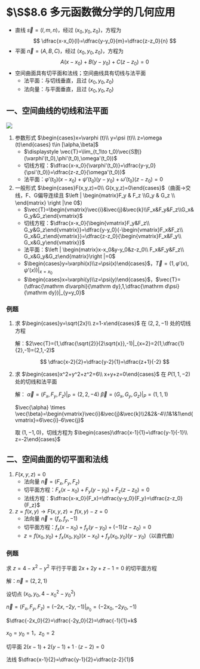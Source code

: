 # $\S$8.6 多元函数微分学的几何应用
* 直线 $\vec {s}=(l,m,n)$，经过 $(x_0,y_0,z_0)$，方程为
    $$
    \dfrac{x-x_0}{l}=\dfrac{y-y_0}{m}=\dfrac{z-z_0}{n}
    $$
* 平面 $\vec {n}=(A,B,C)$，经过 $(x_0,y_0,z_0)$，方程为
    $$
    A(x-x_0)+B(y-y_0)+C(z-z_0)=0
    $$
* 空间曲面具有切平面和法线；空间曲线具有切线与法平面
    - 法平面：与切线垂直，且过 $(x_0,y_0,z_0)$
    - 法向量：与平面垂直，且过 $(x_0,y_0,z_0)$
## 一、空间曲线的切线和法平面
![](https://gitee.com/jason_ren/advanced-math-note/raw/main/assets/8/85-quxian.png)
1. 参数形式 $\begin{cases}x=\varphi (t)\\ y=\psi (t)\\ z=\omega (t)\end{cases} t\in [\alpha,\beta]$
    * $\displaystyle \vec{T}=\lim_{t_1\to t_0}\vec{S割}(\varphi'(t_0),\phi'(t_0),\omega'(t_0))$
    * 切线方程：$\dfrac{x-x_0}{\varphi'(t_0)}=\dfrac{y-y_0}{\psi'(t_0)}=\dfrac{z-z_0}{\omega'(t_0)}$
    * 法平面：$\varphi'(t_0)(x-x_0)+\psi'(t_0)(y-y_0)+\omega'(t_0)(z-z_0)=0$
2. 一般形式 $\begin{cases}F(x,y,z)=0\\ G(x,y,z)=0\end{cases}$（曲面→交线，F、G偏导连续且 $\left | \begin{matrix}F_y & F_z \\G_y & G_z \\ \end{matrix} \right |\ne 0$）
    * $\vec{T}=\begin{vmatrix}\vec{i}&\vec{j}&\vec{k}\\F_x&F_y&F_z\\G_x&G_y&G_z\end{vmatrix}$
    * 切线方程：$\dfrac{x-x_0}{\begin{vmatrix}F_y&F_z\\ G_y&G_z\end{vmatrix}}=\dfrac{y-y_0}{-\begin{vmatrix}F_x&F_z\\ G_x&G_z\end{vmatrix}}=\dfrac{z-z_0}{\begin{vmatrix}F_x&F_y\\ G_x&G_y\end{vmatrix}}$
    * 法平面：$\left | \begin{matrix}x-x_0&y-y_0&z-z_0\\ F_x&F_y&F_z\\ G_x&G_y&G_z\end{matrix}\right |=0$
    * $\begin{cases}y=\varphi(x)\\z=\psi(x)\end{cases}$，$\vec{T}=(1,\varphi'(x),\psi'(x))|_{x=x_0}$
    * $\begin{cases}x=\varphi(y)\\z=\psi(y)\end{cases}$，$\vec{T}=(\dfrac{\mathrm d\varphi}{\mathrm dy},1,\dfrac{\mathrm d\psi}{\mathrm dy})|_{y=y_0}$
### 例题
1. 求 $\begin{cases}y=\sqrt{2x}\\ z=1-x\end{cases}$ 在 $(2,2,-1)$ 处的切线方程

    解：$2\vec{T}=(1,\dfrac{\sqrt{2}}{2\sqrt{x}},-1)|_{x=2}=2(1,\dfrac{1}{2},-1)=(2,1,-2)$

    $$
    \dfrac{x-2}{2}=\dfrac{y-2}{1}=\dfrac{z+1}{-2}
    $$

2. 求 $\begin{cases}x^2+y^2+z^2=6\\ x+y+z=0\end{cases}$ 在 $P(1,1,-2)$ 处的切线和法平面

    解：
    $\vec{\alpha}=(F_x,F_y,F_z)|_P=(2,2,-4)$
    $\vec{\beta}=(G_x,G_y,G_z)|_P=(1,1,1)$

    $\vec{\alpha} \times \vec{\beta}=\begin{vmatrix}\vec{i}&\vec{j}&\vec{k}\\2&2&-4\\1&1&1\end{vmatrix}=6\vec{i}-6\vec{j}$

    取 $(1,-1,0)$，切线方程为 $\begin{cases}\dfrac{x-1}{1}=\dfrac{y-1}{-1}\\ z=-2\end{cases}$

## 二、空间曲面的切平面和法线
1. $F(x,y,z)=0$
    * 法向量 $\vec{n}=(F_x,F_y,F_z)$
    * 切平面方程：$F_x(x-x_0)+F_y(y-y_0)+F_z(z-z_0)=0$
    * 法线方程：$\dfrac{x-x_0}{F_x}=\dfrac{y-y_0}{F_y}=\dfrac{z-z_0}{F_z}$
2. $z=f(x,y)\rightarrow F(x,y,z)=f(x,y)-z=0$
    * 法向量 $\vec{n}=(f_x,f_y,-1)$
    * 切平面方程：$f_x(x-x_0)+f_y(y-y_0)+(-1)(z-z_0)=0$
    * $z=f(x_0,y_0)+f_x(x_0,y_0)(x-x_0)+f_y(x_0,y_0)(y-y_0)$（以直代曲）
### 例题
求 $z=4-x^2-y^2$ 平行于平面 $2x+2y+z-1=0$ 的切平面方程

解：$\vec{n}=(2,2,1)$

设切点 $(x_0,y_0,4-x_0^2-y_0^2)$

$\vec{n}=(F_x,F_y,F_z)=(-2x,-2y,-1)|_{P_0}=(-2x_0,-2y_0,-1)$

$\dfrac{-2x_0}{2}=\dfrac{-2y_0}{2}=\dfrac{-1}{1}=k$

$x_0=y_0=1$，$z_0=2$

切平面 $2(x-1)+2(y-1)+1\cdot (z-2)=0$

法线 $\dfrac{x-1}{2}=\dfrac{y-1}{2}=\dfrac{z-2}{1}$
